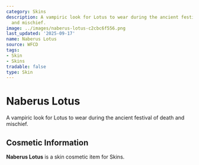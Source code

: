 ```yaml
---
category: Skins
description: A vampiric look for Lotus to wear during the ancient festival of death
  and mischief.
image: ../images/naberus-lotus-c2cbc6f556.png
last_updated: '2025-09-17'
name: Naberus Lotus
source: WFCD
tags:
- Skin
- Skins
tradable: false
type: Skin
---
```


# Naberus Lotus

A vampiric look for Lotus to wear during the ancient festival of death and mischief.

## Cosmetic Information

**Naberus Lotus** is a skin cosmetic item for Skins.

